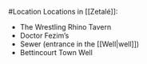 #Location 
Locations in [[Zetalé]]:
- The Wrestling Rhino Tavern
- Doctor Fezim’s
- Sewer (entrance in the [[Well|well]])
- Bettincourt Town Well
